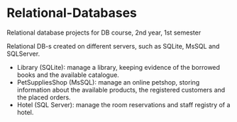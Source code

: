 # Relational-Databases
Relational database projects for DB course, 2nd year, 1st semester

Relational DB-s created on different servers, such as SQLite, MsSQL and SQLServer.

* Library (SQLite): manage a library, keeping evidence of the borrowed books and the available catalogue.
* PetSuppliesShop (MsSQL): manage an online petshop, storing information about the available products, the registered customers and the placed orders.
* Hotel (SQL Server): manage the room reservations and staff registry of a hotel.
